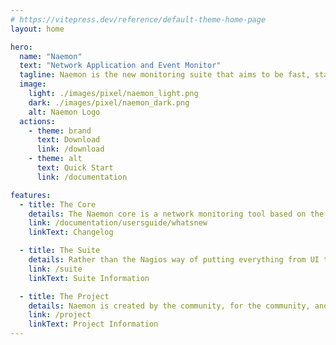 ```yaml
---
# https://vitepress.dev/reference/default-theme-home-page
layout: home

hero:
  name: "Naemon"
  text: "Network Application and Event Monitor"
  tagline: Naemon is the new monitoring suite that aims to be fast, stable and innovative while giving you a clear view of the state of your network and applications.
  image:
    light: ./images/pixel/naemon_light.png
    dark: ./images/pixel/naemon_dark.png
    alt: Naemon Logo
  actions:
    - theme: brand
      text: Download
      link: /download
    - theme: alt
      text: Quick Start
      link: /documentation

features:
  - title: The Core
    details: The Naemon core is a network monitoring tool based on the Nagios 4 core, but with many bug fixes, new features, and performance enhancements. If you today use Nagios, you should switch to Naemon to get bugfixes, new features, and performance enhancements.
    link: /documentation/usersguide/whatsnew
    linkText: Changelog

  - title: The Suite
    details: Rather than the Nagios way of putting everything from UI to check scheduler in one package, we like to keep things more modular. The sum of all the modules that we build and ship will give you a good monitoring suite.
    link: /suite
    linkText: Suite Information

  - title: The Project
    details: Naemon is created by the community, for the community, and (soon) owned by the community ourselves. This lets us be governed by our needs, rather than corporate profit motives.
    link: /project
    linkText: Project Information
---
```


